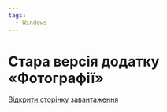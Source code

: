 ```yaml
---
tags:
  - Windows
---
```


# Стара версія додатку «Фотографії»

[Відкрити сторінку завантаження](https://apps.microsoft.com/store/detail/9NV2L4XVMCXM?hl=uk-UA&gl=UA)
